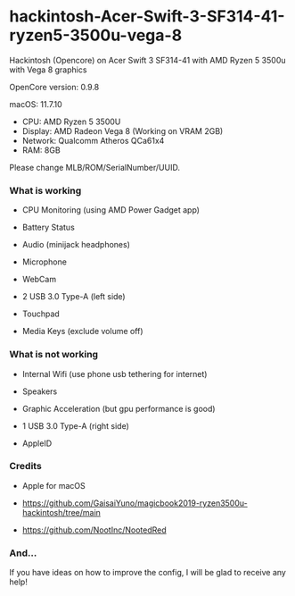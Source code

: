 # hackintosh-Acer-Swift-3-SF314-41-ryzen5-3500u-vega-8
Hackintosh (Opencore) on Acer Swift 3 SF314-41 with AMD Ryzen 5 3500u with Vega 8 graphics

OpenCore version: 0.9.8

macOS: 11.7.10

- CPU: AMD Ryzen 5 3500U
- Display: AMD Radeon Vega 8 (Working on VRAM 2GB)
- Network: Qualcomm Atheros QCa61x4
- RAM: 8GB

Please change MLB/ROM/SerialNumber/UUID.

### What is working

* CPU Monitoring (using AMD Power Gadget app)

* Battery Status

* Audio (minijack headphones)

* Microphone

* WebCam

* 2 USB 3.0 Type-A (left side)

* Touchpad

* Media Keys (exclude volume off)

### What is not working

* Internal Wifi (use phone usb tethering for internet)

* Speakers

* Graphic Acceleration (but gpu performance is good)

* 1 USB 3.0 Type-A (right side)

* AppleID

### Credits

* Apple for macOS

* https://github.com/GaisaiYuno/magicbook2019-ryzen3500u-hackintosh/tree/main

* https://github.com/NootInc/NootedRed

### And...

If you have ideas on how to improve the config, I will be glad to receive any help!